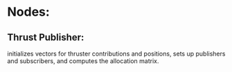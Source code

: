 # Nodes:

## Thrust Publisher:
initializes vectors for thruster contributions and positions, sets up publishers and subscribers, and computes the allocation matrix.


